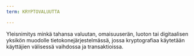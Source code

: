 ```yaml
---
term: KRYPTOVALUUTTA

---
```

Yleisnimitys minkä tahansa valuutan, omaisuuserän, luoton tai digitaalisen yksikön muodolle tietokonejärjestelmässä, jossa kryptografiaa käytetään käyttäjien välisessä vaihdossa ja transaktioissa.